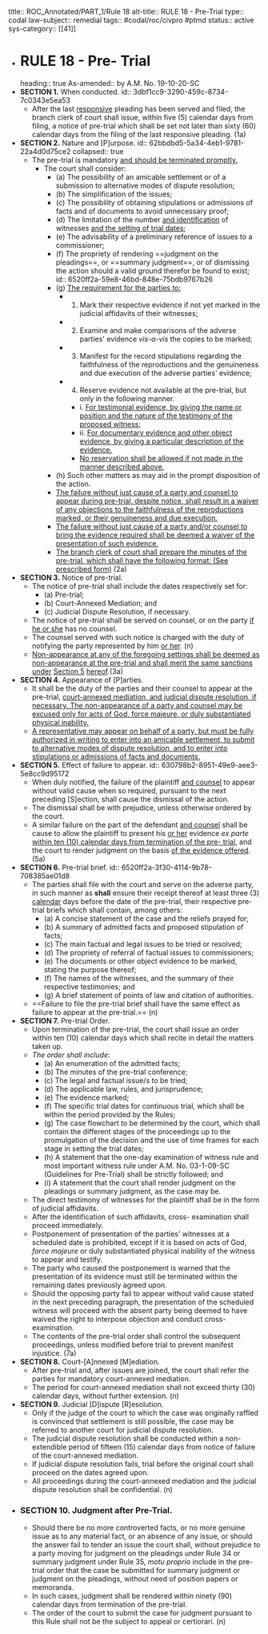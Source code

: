 title:: ROC_Annotated/PART_1/Rule 18
alt-title:: RULE 18 - Pre-Trial
type:: codal
law-subject:: remedial
tags:: #codal/roc/civpro #ptmd
status:: active
sys-category:: [[41]]

- # RULE 18 - Pre- Trial
  heading:: true
  As-amended:: by A.M. No. 19-10-20-SC
- **SECTION 1.** When conducted.
  id:: 3dbf1cc9-3290-459c-8734-7c0343e5ea53
	- After the last <u>responsive</u> pleading has been served and filed, the branch clerk of court shall issue, within five (5) calendar days from filing, a notice of pre-trial which shall be set not later than sixty (60) calendar days from the filing of the last responsive pleading. (1a)
- **SECTION 2.** Nature and [P]urpose.
  id:: 62bbdbd5-5a34-4eb1-9781-22a4d0d75ce2
  collapsed:: true
	- The pre-trial is mandatory <u>and should be terminated promptly.</u>
		- The court shall consider:
			- (a) The possibility of an amicable settlement or of a submission to alternative modes of dispute resolution;
			- (b) The simplification of the issues;
			- (c) The possibility of obtaining stipulations or admissions of facts and of documents to avoid unnecessary proof;
			- (d) The limitation of the number <ins>and identification</ins> of witnesses <ins>and the setting of trial dates</ins>;
			- (e) The advisability of a preliminary reference of issues to a commissioner;
			- (f) The propriety of rendering ==judgment on the pleadings==, or ==summary judgment==, or of dismissing the action should a valid ground therefor be found to exist;
			  id:: 6520ff2a-59e8-46bd-848e-75bdb9767b26
			- (g) <u>The requirement for the parties to:</u>
				- 1. Mark their respective evidence if not yet marked in the judicial affidavits of their witnesses;
				- 2. Examine and make comparisons of the adverse parties' evidence *vis-a-vis* the copies to be marked;
				- 3. Manifest for the record stipulations regarding the faithfulness of the reproductions and the genuineness and due execution of the adverse parties' evidence;
				- 4. Reserve evidence not available at the pre-trial, but only in the following manner.
					- i. <u>For testimonial evidence, by giving the name or position and the nature of the testimony of the proposed witness;</u>
					- ii. <u>For documentary evidence and other object evidence, by giving a particular description of the evidence.</u>
					- <ins>No reservation shall be allowed if not made in the manner described above.</ins>
			- (h) Such other matters as may aid in the prompt disposition of the action.
			- <ins>The failure without just cause of a party and counsel to appear during pre-trial, despite notice, shall result in a waiver of any objections to the faithfulness of the reproductions marked, or their genuineness and due execution.</ins>
			- <ins>The failure without just cause of a party and/or counsel to bring the evidence required shall be deemed a waiver of the presentation of such evidence.</ins>
			- <ins>The branch clerk of court shall prepare the minutes of the pre-trial, which shall have the following format: (See prescribed form)</ins> (2a)
- **SECTION 3.** Notice of pre-trial.
	- The notice of pre-trial shall include the dates respectively set for:
		- (a) Pre-trial;
		- (b) Court-Annexed Mediation; and
		- (c) Judicial Dispute Resolution, if necessary.
	- The notice of pre-trial shall be served on counsel, or on the party <ins>if he or she</ins> has no counsel.
	- The counsel served with such notice is charged with the duty of notifying the party represented by him <ins>or her</ins>. (n)
	- <ins>Non-appearance at any of the foregoing settings shall be deemed as non-appearance at the pre-trial and shall merit the same sanctions under</ins> [Section 5](((630798b2-8951-49e9-aee3-5e8cc9d95172))) <ins>hereof</ins>.(3a)
- **SECTION 4.** Appearance of [P]arties.
	- It shall be the duty of the parties and their counsel to appear at the pre-trial, <ins>court-annexed mediation, and judicial dispute resolution, if necessary. The non-appearance of a party and counsel may be excused only for acts of God, force majeure, or duly substantiated physical inability.</ins>
	- <ins>A representative may appear on behalf of a party, but must be fully authorized in writing to enter into an amicable settlement, to submit to alternative modes of dispute resolution, and to enter into stipulations or admissions of facts and documents.</ins>
- **SECTION 5.** Effect of failure to appear.
  id:: 630798b2-8951-49e9-aee3-5e8cc9d95172
	- When duly notified, the failure of the plaintiff <ins>and counsel</ins> to appear without valid cause when so required, pursuant to the next preceding [S]ection, shall cause the dismissal of the action.
	- The dismissal shall be with prejudice, unless otherwise ordered by the court.
	- A similar failure on the part of the defendant <ins>and counsel</ins> shall be cause to allow the plaintiff to present his <ins>or her</ins> evidence _ex parte_ <ins>within ten (10) calendar days from termination of the pre- trial</ins>, and the court to render judgment on the basis <ins>of the evidence offered</ins>. (5a)
- **SECTION 6.** Pre-trial brief.
  id:: 6520ff2a-3f30-4114-9b78-708385ae01d8
	- The parties shall file with the court and serve on the adverse party, in such manner as **shall** ensure their receipt thereof at least three (3) <ins>calendar</ins> days before the date of the pre-trial, their respective pre-trial briefs which shall contain, among others:
		- (a) A concise statement of the case and the reliefs prayed for;
		- (b) A summary of admitted facts and proposed stipulation of facts;
		- (c) The main factual and legal issues to be tried or resolved;
		- (d) The propriety of referral of factual issues to commissioners;
		- (e) The documents or other object evidence to be marked, stating the purpose thereof;
		- (f) The names of the witnesses, and the summary of their respective testimonies; and
		- (g) A brief statement of points of law and citation of authorities.
	- ==Failure to file the pre-trial brief shall have the same effect as failure to appear at the pre-trial.== (n)
- **SECTION 7.** Pre-trial Order.
	- Upon termination of the pre-trial, the court shall issue an order within ten (10) calendar days which shall recite in detail the matters taken up.
	- *_The order shall include:_*
		- (a) An enumeration of the admitted facts;
		- (b) The minutes of the pre-trial conference;
		- (c) The legal and factual issue/s to be tried;
		- (d) The applicable law, rules, and jurisprudence;
		- (e) The evidence marked;
		- (f) The specific trial dates for continuous trial, which shall be within the period provided by the Rules;
		- (g) The case flowchart to be determined by the court, which shall contain the different stages of the proceedings up to the promulgation of the decision and the use of time frames for each stage in setting the trial dates;
		- (h) A statement that the one-day examination of witness rule and most important witness rule under A.M. No. 03-1-09-SC (Guidelines for Pre-Trial) shall be strictly followed; and
		- (i) A statement that the court shall render judgment on the pleadings or summary judgment, as the case may be.
	- The direct testimony of witnesses for the plaintiff shall be in the form of judicial affidavits.
	- After the identification of such affidavits, cross- examination shall proceed immediately.
	- Postponement of presentation of the parties' witnesses at a scheduled date is prohibited, except if it is based on acts of God, _force majeure_ or duly substantiated physical inability of the witness to appear and testify.
	- The party who caused the postponement is warned that the presentation of its evidence must still be terminated within the remaining dates previously agreed upon.
	- Should the opposing party fail to appear without valid cause stated in the next preceding paragraph, the presentation of the scheduled witness will proceed with the absent party being deemed to have waived the right to interpose objection and conduct cross-examination.
	- The contents of the pre-trial order shall control the subsequent proceedings, unless modified before trial to prevent manifest injustice. (7a)
- **SECTION 8.** Court-[A]nnexed [M]ediation.
	- After pre-trial and, after issues are joined, the court shall refer the parties for mandatory court-annexed mediation.
	- The period for court-annexed mediation shall not exceed thirty (30) calendar days, without further extension. (n)
- **SECTION 9.** Judicial [D]ispute [R]esolution.
	- Only if the judge of the court to which the case was originally raffled is convinced that settlement is still possible, the case may be referred to another court for judicial dispute resolution.
	- The judicial dispute resolution shall be conducted within a non-extendible period of fifteen (15) calendar days from notice of failure of the court-annexed mediation.
	- If judicial dispute resolution fails, trial before the original court shall proceed on the dates agreed upon.
	- All proceedings during the court-annexed mediation and the judicial dispute resolution shall be confidential. (n)
- ### SECTION 10. Judgment after Pre-Trial.
	- Should there be no more controverted facts, or no more genuine issue as to any material fact, or an absence of any issue, or should the answer fail to tender an issue the court shall, without prejudice to a party moving for judgment on the pleadings under Rule 34 or summary judgment under Rule 35, *motu proprio* include in the pre-trial order that the case be submitted for summary judgment or judgment on the pleadings, without need of position papers or memoranda.
	- In such cases, judgment shall be rendered within ninety (90) calendar days from termination of the pre-trial.
	- The order of the court to submit the case for judgment pursuant to this Rule shall not be the subject to appeal or certiorari. (n)